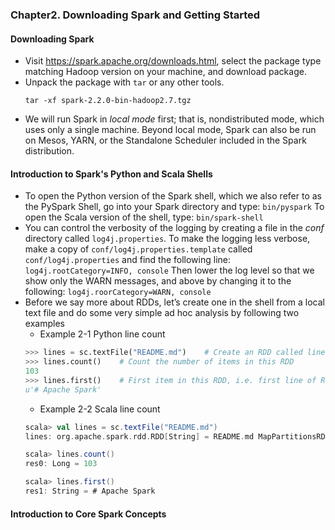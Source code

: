 ### Chapter2. Downloading Spark and Getting Started
#### Downloading Spark
- Visit https://spark.apache.org/downloads.html, select the package type matching Hadoop version on your machine, and download package.
- Unpack the package with `tar` or any other tools.
    ```
    tar -xf spark-2.2.0-bin-hadoop2.7.tgz
    ```
- We will run Spark in *local mode* first; that is, nondistributed mode, which uses only a single machine. Beyond local mode, Spark can also be run on Mesos, YARN, or the Standalone Scheduler included in the Spark distribution.
#### Introduction to Spark's Python and Scala Shells
- To open the Python version of the Spark shell, which we also refer to as the PySpark Shell, go into your Spark directory and type:
`bin/pyspark`
To open the Scala version of the shell, type:
`bin/spark-shell`
- You can control the verbosity of the logging by creating a file in the *conf* directory called `log4j.properties`. To make the logging less verbose, make a copy of `conf/log4j.properties.template` called `conf/log4j.properties` and find the following line:
`log4j.rootCategory=INFO, console`
Then lower the log level so that we show only the WARN messages, and above by changing it to the following:
`log4j.roorCategory=WARN, console`
- Before we say more about RDDs, let’s create one in the shell from a local text file and do some very simple ad hoc analysis by following two examples
    - Example 2-1 Python line count
    ``` Python
    >>> lines = sc.textFile("README.md")    # Create an RDD called lines
    >>> lines.count()    # Count the number of items in this RDD
    103
    >>> lines.first()    # First item in this RDD, i.e. first line of README.md
    u'# Apache Spark'
    ```
    - Example 2-2 Scala line count
    ``` Scala
    scala> val lines = sc.textFile("README.md")
    lines: org.apache.spark.rdd.RDD[String] = README.md MapPartitionsRDD[1] at textFile at <console>:24

    scala> lines.count()
    res0: Long = 103

    scala> lines.first()
    res1: String = # Apache Spark
    ```
#### Introduction to Core Spark Concepts
